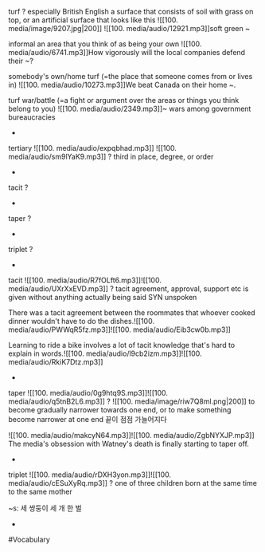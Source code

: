 turf
?
especially British English a surface that consists of soil with grass on top, or an artificial surface that looks like this
![[100. media/image/9207.jpg|200]]
![[100. media/audio/12921.mp3]]soft green ~

informal an area that you think of as being your own
![[100. media/audio/6741.mp3]]How vigorously will the local companies defend their ~?

somebody's own/home turf (=the place that someone comes from or lives in)  ![[100. media/audio/10273.mp3]]We beat Canada on their home ~.

turf war/battle (=a fight or argument over the areas or things you think belong to you)  ![[100. media/audio/2349.mp3]]~ wars among government bureaucracies
<!--SR:!2025-11-04,14,290-->
-

tertiary ![[100. media/audio/expqbhad.mp3]] ![[100. media/audio/sm9lYaK9.mp3]]
?
third in place, degree, or order
<!--SR:!2025-11-04,14,290-->
-


tacit
?

<!--SR:!2025-10-29,1,230-->
-

taper
?

<!--SR:!2025-10-29,1,230-->
-

triplet
?

<!--SR:!2025-10-29,1,230-->
-
tacit ![[100. media/audio/R7fOLft6.mp3]]![[100. media/audio/UXrXxEVD.mp3]]
?
tacit agreement, approval, support etc is given without anything actually being said SYN unspoken

There was a tacit agreement between the roommates that whoever cooked dinner wouldn't have to do the dishes.![[100. media/audio/PWWqR5fz.mp3]]![[100. media/audio/Eib3cw0b.mp3]]

Learning to ride a bike involves a lot of tacit knowledge that's hard to explain in words.![[100. media/audio/l9cb2izm.mp3]]![[100. media/audio/RkiK7Dtz.mp3]]
<!--SR:!2025-10-29,1,230-->
-

taper ![[100. media/audio/0g9htq9S.mp3]]![[100. media/audio/q5tnB2L6.mp3]]
?
![[100. media/image/riw7Q8ml.png|200]]
to become gradually narrower towards one end, or to make something become narrower at one end
끝이 점점 가늘어지다

![[100. media/audio/makcyN64.mp3]]![[100. media/audio/ZgbNYXJP.mp3]]
The media's obsession with Watney's death is finally starting to taper off.

<!--SR:!2025-10-29,1,230-->
-

triplet ![[100. media/audio/rDXH3yon.mp3]]![[100. media/audio/cESuXyRq.mp3]]
?
one of three children born at the same time to the same mother 

~s: 세 쌍둥이
세 개 한 벌

<!--SR:!2025-10-29,1,230-->
-

#Vocabulary
